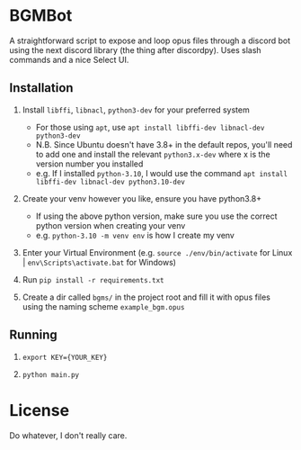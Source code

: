 
# BGMBot
A straightforward script to expose and loop opus files through a discord bot using the next discord library (the thing after discordpy). Uses slash commands and a nice Select UI.

## Installation
1. Install `libffi`, `libnacl`, `python3-dev` for your preferred system
    - For those using `apt`, use `apt install libffi-dev libnacl-dev python3-dev`
    - N.B. Since Ubuntu doesn't have 3.8+ in the default repos, you'll need to add one and install the relevant `python3.x-dev` where x is the version number you installed
    - e.g. If I installed `python-3.10`, I would use the command `apt install libffi-dev libnacl-dev python3.10-dev`

2. Create your venv however you like, ensure you have python3.8+
    - If using the above python version, make sure you use the correct python version when creating your venv
    - e.g. `python-3.10 -m venv env` is how I create my venv

3. Enter your Virtual Environment (e.g. `source ./env/bin/activate` for Linux | `env\Scripts\activate.bat` for Windows)

4. Run `pip install -r requirements.txt`

5. Create a dir called `bgms/` in the project root and fill it with opus files using the naming scheme `example_bgm.opus`

## Running
1. `export KEY={YOUR_KEY}`

2. `python main.py`


# License
Do whatever, I don't really care.
